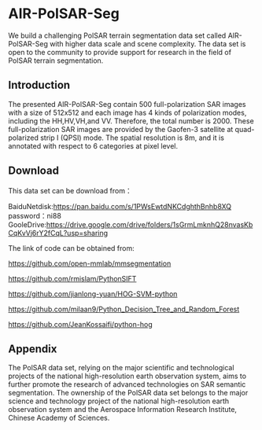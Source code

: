 # AIR-PolSAR-Seg

We build a challenging PolSAR terrain segmentation data set called AIR-PolSAR-Seg with higher data scale and scene complexity. The data set is open to the community to provide support for research in the field of PolSAR terrain segmentation.

## Introduction
The presented AIR-PolSAR-Seg contain 500 full-polarization SAR images with a size of 512x512 and each image has 4 kinds of polarization modes, including the HH,HV,VH,and VV. Therefore, the total number is 2000. These full-polarization SAR images are provided by the Gaofen-3 satellite at quad-polarized strip I (QPSI) mode. The spatial resolution is 8m, and it is annotated with respect to 6 categories at pixel level. 


## Download 
This data set can be download from：

BaiduNetdisk:https://pan.baidu.com/s/1PWsEwtdNKCdghthBnhb8XQ   password：ni88 
GooleDrive:https://drive.google.com/drive/folders/1sGrmLmknhQ28nvasKbCqKvVj6rY2fCqL?usp=sharing   

The link of code can be obtained from:

https://github.com/open-mmlab/mmsegmentation

https://github.com/rmislam/PythonSIFT

https://github.com/jianlong-yuan/HOG-SVM-python

https://github.com/milaan9/Python_Decision_Tree_and_Random_Forest

https://github.com/JeanKossaifi/python-hog

## Appendix

The PolSAR data set, relying on the major scientific and technological projects of the national high-resolution earth observation system, aims to further promote the research of advanced technologies on SAR semantic segmentation. The ownership of the PolSAR data set belongs to the major science and technology project of the national high-resolution earth observation system and the Aerospace Information Research Institute, Chinese Academy of Sciences.
